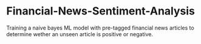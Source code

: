 # Financial-News-Sentiment-Analysis
Training a naive bayes ML model with pre-tagged financial news articles to determine wether an unseen article is positive or negative.
